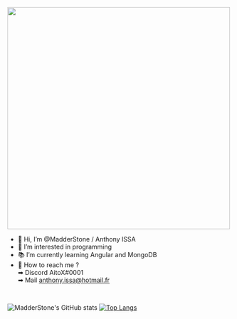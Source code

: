
<img src="https://mir-s3-cdn-cf.behance.net/project_modules/max_1200/9bc27292880429.5e569ff84e4d0.gif" height="500px"></img>

- 👋 Hi, I’m @MadderStone / Anthony ISSA
- 👀 I’m interested in programming
- 📚 I’m currently learning Angular and MongoDB
- 📩 How to reach me ?<br>
  ➡ Discord AitoX#0001 <br>
  ➡ Mail anthony.issa@hotmail.fr
<br>

![MadderStone's GitHub stats](https://github-readme-stats.vercel.app/api?username=madderstone&show_icons=true&theme=jolly) [![Top Langs](https://github-readme-stats.vercel.app/api/top-langs/?username=madderstone&layout=compact&theme=jolly&langs_count=499)](https://github.com/anuraghazra/github-readme-stats)

<!---
MadderStone/MadderStone is a ✨ special ✨ repository because its `README.md` (this file) appears on your GitHub profile.
You can click the Preview link to take a look at your changes.
--->
